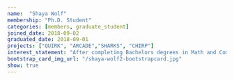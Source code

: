 ```yaml
---
name:  "Shaya Wolf"
membership: "Ph.D. Student"
categories: [members, graduate_student]
joined_date: 2018-09-02
graduated_date: 2018-09-01
projects: ["QUIRK", "ARCADE","SHARKS", "CHIRP"]
interest_statement: "After completing Bachelors degrees in Math and Computer Science, she joined the CEDAR lab where she is working on distributed systems, swarm communications, and encryption mechanisms."
bootstrap_card_img_url: "/shaya-wolf2-bootstrapcard.jpg"
show: true
---
```

